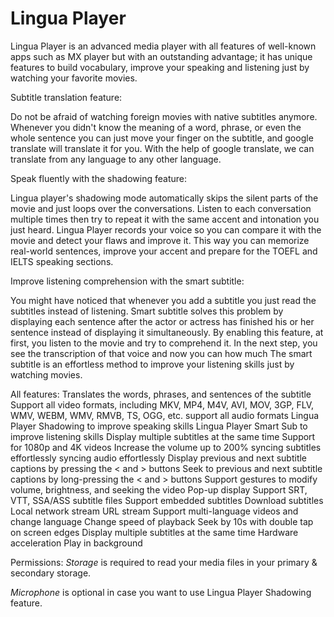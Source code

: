 # Lingua Player
Lingua Player is an advanced media player with all features of well-known apps such as MX player but with an outstanding advantage; it has unique features to build vocabulary, improve your speaking and listening just by watching your favorite movies.

Subtitle translation feature:

Do not be afraid of watching foreign movies with native subtitles anymore. Whenever you didn't know the meaning of a word, phrase, or even the whole sentence you can just move your finger on the subtitle, and google translate will translate it for you. With the help of google translate, we can translate from any language to any other language.

Speak fluently with the shadowing feature:

Lingua player's shadowing mode automatically skips the silent parts of the movie and just loops over the conversations.
Listen to each conversation multiple times then try to repeat it with the same accent and intonation you just heard. Lingua Player records your voice so you can compare it with the movie and detect your flaws and improve it.
This way you can memorize real-world sentences, improve your accent and prepare for the TOEFL and IELTS speaking sections.

Improve listening comprehension with the smart subtitle:

You might have noticed that whenever you add a subtitle you just read the subtitles instead of listening. Smart subtitle solves this problem by displaying each sentence after the actor or actress has finished his or her sentence instead of displaying it simultaneously.
By enabling this feature, at first, you listen to the movie and try to comprehend it. In the next step, you see the transcription of that voice and now you can how much The smart subtitle is an effortless method to improve your listening skills just by watching movies.

All features:
Translates the words, phrases, and sentences of the subtitle
Support all video formats, including MKV, MP4, M4V, AVI, MOV, 3GP, FLV, WMV, WEBM, WMV, RMVB, TS, OGG, etc.
support all audio formats
Lingua Player Shadowing to improve speaking skills
Lingua Player Smart Sub to improve listening skills
Display multiple subtitles at the same time
Support for 1080p and 4K videos
Increase the volume up to 200%
syncing subtitles effortlessly
syncing audio effortlessly
Display previous and next subtitle captions by pressing the < and > buttons
Seek to previous and next subtitle captions by long-pressing the < and > buttons
Support gestures to modify volume, brightness, and seeking the video
Pop-up display
Support SRT, VTT, SSA/ASS subtitle files
Support embedded subtitles
Download subtitles
Local network stream
URL stream
Support multi-language videos and change language
Change speed of playback
Seek by 10s with double tap on screen edges
Display multiple subtitles at the same time
Hardware acceleration
Play in background

Permissions:
*Storage* is required to read your media files in your primary & secondary storage.

*Microphone* is optional in case you want to use Lingua Player Shadowing feature.

